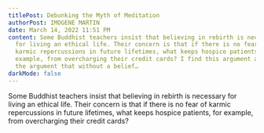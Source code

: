 ```yaml
---
titlePost: Debunking the Myth of Meditation
authorPost: IMOGENE MARTIN
date: March 14, 2022 11:51 PM
content: Some Buddhist teachers insist that believing in rebirth is necessary
  for living an ethical life. Their concern is that if there is no fear of
  karmic repercussions in future lifetimes, what keeps hospice patients, for
  example, from overcharging their credit cards? I find this argument as sad as
  the argument that without a belief…
darkMode: false
---
```

Some Buddhist teachers insist that believing in rebirth is necessary for living an ethical life. Their concern is that if there is no fear of karmic repercussions in future lifetimes, what keeps hospice patients, for example, from overcharging their credit cards?